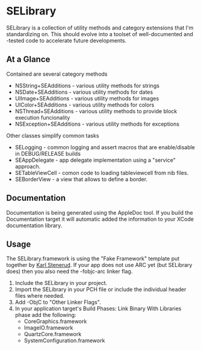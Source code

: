 SELibrary
==================

SELibrary is a collection of utility methods and category extensions that I'm standardizing on. This should evolve into a toolset of well-documented and -tested code to accelerate future developments.
 
At a Glance
-----------
Contained are several category methods

 - NSString+SEAdditions - various utility methods for strings
 - NSDate+SEAdditions  - various utility methods for dates
 - UIImage+SEAdditions  - various utility methods for images
 - UIColor+SEAdditions - various utility methods for colors
 - NSThread+SEAdditions - various utility methods to provide block execution funcionality
 - NSException+SEAdditions - various utility methods for exceptions

Other classes simplify common tasks

 - SELogging - common logging and assert macros that are enable/disable in DEBUG/RELEASE builds
 - SEAppDelegate - app delegate implementation using a "service" approach.
 - SETableViewCell - comon code to loading tableviewcell from nib files.
 - SEBorderView - a view that allows to define a border. 

Documentation
-------------

Documentation is being generated using the AppleDoc tool. If you build the Documentation target it will automatic added the information to your XCode documentation library. 

Usage
-----

The SELibrary.framework is using the "Fake Framework" template put together by [Karl Stenerud](https://github.com/kstenerud/iOS-Universal-Framework). If your app does not use ARC yet (but SELibrary does) then you also need the -fobjc-arc linker flag.

1. Include the SELibrary in your project.
2. Import the SELibrary in your PCH file or include the individual header files where needed.
3. Add -ObjC to "Other Linker Flags".
4. In your application target's Build Phases: Link Binary With Libraries phase add the following:
   - CoreGraphics.framework
   - ImageIO.framework
   - QuartzCore.framework
   - SystemConfiguration.framework
